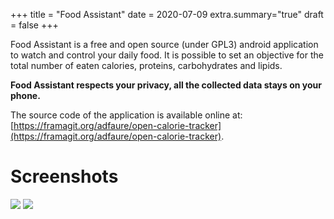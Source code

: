 +++
title = "Food Assistant"
date = 2020-07-09
extra.summary="true"
draft = false
+++

Food Assistant is a free and open source (under GPL3) android application to watch and control your daily food.
It is possible to set an objective for the total number of eaten calories, proteins, carbohydrates and lipids.

<!-- more -->

**Food Assistant respects your privacy, all the collected data stays on your phone.**


The source code of the application is available online at: [https://framagit.org/adfaure/open-calorie-tracker](https://framagit.org/adfaure/open-calorie-tracker).


# Screenshots

![](/img/fa_0.jpg)<!-- -->
![](/img/fa_1.jpg)<!-- -->
